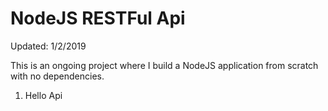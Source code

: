 # NodeJS RESTFul Api

Updated: 1/2/2019

This is an ongoing project where I build a NodeJS application from scratch with no dependencies.

1. Hello Api